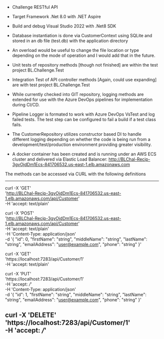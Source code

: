 - Challenge RESTful API
- Target Framework .Net 8.0 with .NET Aspire
- Build and debug Visual Studio 2022 with .Net8 SDK

- Database instantiation is done via CustomerContext using SQLite and stored in an db file (test.db) with the application directory
- An overload would be useful to change the file location or type depending on the mode of operation and I would add that in the future.

- Unit tests of repository methods [though not finished] are within the test project BL.Challenge.Test
- Integration Test of API controller methods [Again, could use expanding] are with test project BL.Challenge.Test
- While currently checked into GIT repository, logging methods are extended for use with the Azure DevOps pipelines for implementation during CI/CD.
- Pipeline Logger is formated to work with Azure DevOps VsTest and log failed tests. The test step can be configured to fail a build if a test class fails.

- The CustomerRepository utilizes constructor based DI to handle different logging depending on whether the code is being run from a development/test/production environment providing greater visibility.

- A docker container has been created and is running under an AWS ECS cluster and delivered via Elastic Load Balancer: http://BLChal-Recip-3gvOjdDm1Ecs-841706532.us-east-1.elb.amazonaws.com

 The methods can be accessed via CURL with the following definitions
 
--------------------------------------------------------------------------------------------------------
 curl -X 'GET' \
  'http://BLChal-Recip-3gvOjdDm1Ecs-841706532.us-east-1.elb.amazonaws.com/api/Customer' \
  -H 'accept: text/plain'

  curl -X 'POST' \
  'http://BLChal-Recip-3gvOjdDm1Ecs-841706532.us-east-1.elb.amazonaws.com/api/Customer' \
  -H 'accept: text/plain' \
  -H 'Content-Type: application/json' \
  -d '{
  "id": 0,
  "firstName": "string",
  "middleName": "string",
  "lastName": "string",
  "emailAddress": "user@example.com",
  "phone": "string"
}'

curl -X 'GET' \
  'https://localhost:7283/api/Customer/1' \
  -H 'accept: text/plain'

curl -X 'PUT' \
  'https://localhost:7283/api/Customer/1' \
  -H 'accept: */*' \
  -H 'Content-Type: application/json' \
  -d '{
  "id": 1,
  "firstName": "string",
  "middleName": "string",
  "lastName": "string",
  "emailAddress": "user@example.com",
  "phone": "string"
}'

curl -X 'DELETE' \
  'https://localhost:7283/api/Customer/1' \
  -H 'accept: */*'
--------------------------------------------------------------------------------------------------------


